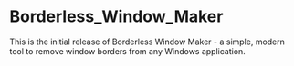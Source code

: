 # Borderless_Window_Maker
This is the initial release of Borderless Window Maker - a simple, modern tool to remove window borders from any Windows application.
